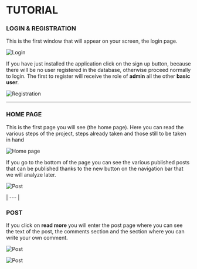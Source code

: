 # TUTORIAL

### LOGIN & REGISTRATION
This is the first window that will appear on your screen, the login page.

![Login](https://github.com/Elia01/MicroBlog/blob/master/images/Login.PNG)

If you have just installed the application click on the sign up button, because there will be no user registered in the database, otherwise proceed normally to login.
The first to register will receive the role of **admin** all the other **basic user**.


![Registration](https://github.com/Elia01/MicroBlog/blob/master/images/Register.PNG)

---
### HOME PAGE

This is the first page you will see (the home page).
Here you can read the various steps of the project, steps already taken and those still to be taken in hand

![Home page](https://github.com/Elia01/MicroBlog/blob/master/images/home.PNG)

If you go to the bottom of the page you can see the various published posts that can be published thanks to the new button on the navigation bar that we will analyze later.

![Post](https://github.com/Elia01/MicroBlog/blob/master/images/post.PNG)

| --- |

### POST

If you click on **read more** you will enter the post page where you can see the text of the post, the comments section and the section where you can write your own comment.


![Post](https://github.com/Elia01/MicroBlog/blob/master/images/post1.PNG)

![Post](https://github.com/Elia01/MicroBlog/blob/master/images/post2.PNG)

